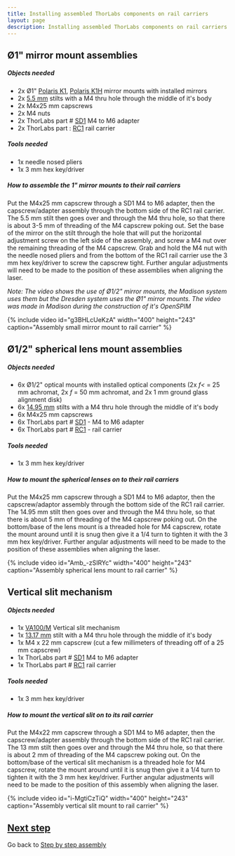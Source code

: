 ```yaml
---
title: Installing assembled ThorLabs components on rail carriers
layout: page
description: Installing assembled ThorLabs components on rail carriers
---
```

## Ø1" mirror mount assemblies

##### Objects needed

  - 2x Ø1" [Polaris K1](https://wwww.thorlabs.com/thorProduct.cfm?partNumber=POLARIS-K1), [Polaris K1H](https://www.thorlabs.com/thorProduct.cfm?partNumber=POLARIS-K1-H) mirror mounts with installed mirrors
  - 2x [5.5 mm](https://openspim.org/documents/Mirror_rail-carrier_stilt_5-5mm.PDF) stilts with a M4 thru hole through the middle of it's body
  - 2x M4x25 mm capscrews
  - 2x M4 nuts
  - 2x ThorLabs part # [SD1](https://www.thorlabs.de/thorProduct.cfm?partNumber=SD1) M4 to M6 adapter
  - 2x ThorLabs part : [RC1](https://www.thorlabs.de/thorProduct.cfm?partNumber=RC1) rail carrier

##### Tools needed

  - 1x needle nosed pliers
  - 1x 3 mm hex key/driver

##### How to assemble the 1" mirror mounts to their rail carriers

Put the M4x25 mm capscrew through a SD1 M4 to M6 adapter, then the capscrew/adapter assembly through the bottom side of the RC1 rail carrier. The 5.5 mm stilt then goes over and through the M4 thru hole, so that there is about 3-5 mm of threading of the M4 capscrew poking out. Set the base of the mirror on the stilt through the hole that will put the horizontal adjustment screw on the left side of the assembly, and screw a M4 nut over the remaining threading of the M4 capscrew. Grab and hold the M4 nut with the needle nosed pliers and from the bottom of the RC1 rail carrier use the 3 mm hex key/driver to screw the capscrew tight. Further angular adjustments will need to be made to the position of these assemblies when aligning the laser.

*Note: The video shows the use of Ø1/2" mirror mounts, the Madison system uses them but the Dresden system uses the Ø1" mirror mounts. The video was made in Madison during the construction of it's OpenSPIM*

{% include video id="g3BHLcUeKzA" width="400" height="243" caption="Assembly small mirror mount to rail carrier" %}

## Ø1/2" spherical lens mount assemblies

##### Objects needed

  - 6x Ø1/2" optical mounts with installed optical components (2x *f<* = 25 mm achromat, 2x *f* = 50 mm achromat, and 2x 1 mm ground glass alignment disk)
  - 6x [14.95 mm](https://openspim.org/documents/OpenSPIM_Stilt_1-2in-Lens.PDF) stilts with a M4 thru hole through the middle of it's body
  - 6x M4x25 mm capscrews
  - 6x ThorLabs part # [SD1](https://www.thorlabs.de/thorProduct.cfm?partNumber=SD1) - M4 to
    M6 adapter
  - 6x ThorLabs part # [RC1](https://www.thorlabs.de/thorProduct.cfm?partNumber=RC1) - rail carrier

##### Tools needed

  - 1x 3 mm hex key/driver

##### How to mount the spherical lenses on to their rail carriers

Put the M4x25 mm capscrew through a SD1 M4 to M6 adaptor, then the capscrew/adaptor assembly through the bottom side of the RC1 rail carrier. The 14.95 mm stilt then goes over and through the M4 thru hole, so that there is about 5 mm of threading of the M4 capscrew poking out. On the bottom/base of the lens mount is a threaded hole for M4 capscrew, rotate the mount around until it is snug then give it a 1/4 turn to tighten it with the 3 mm hex key/driver. Further angular adjustments will need to be made to the position of these assemblies when aligning the laser.

{% include video id="Amb_-zSIRYc" width="400" height="243" caption="Assembly spherical lens mount to rail carrier" %}

## Vertical slit mechanism

##### Objects needed

  - 1x [VA100/M](https://www.thorlabs.de/thorProduct.cfm?partNumber=VA100/M) Vertical slit mechanism
  - 1x [13.17 mm](https://openspim.org/documents/Vertical-slit_rail-carrier_stilt_13-17mm.PDF) stilt with a M4 thru hole through the middle of it's body
  - 1x M4 x 22 mm capscrew (cut a few millimeters of threading off of a 25 mm capscrew)
  - 1x ThorLabs part # [SD1](https://www.thorlabs.de/thorProduct.cfm?partNumber=SD1) M4 to M6 adapter
  - 1x ThorLabs part # [RC1](https://www.thorlabs.de/thorProduct.cfm?partNumber=RC1) rail carrier

##### Tools needed

  - 1x 3 mm hex key/driver

##### How to mount the vertical slit on to its rail carrier

Put the M4x22 mm capscrew through a SD1 M4 to M6 adapter, then the capscrew/adapter assembly through the bottom side of the RC1 rail carrier. The 13 mm stilt then goes over and through the M4 thru hole, so that there is about 2 mm of threading of the M4 capscrew poking out. On the bottom/base of the vertical slit mechanism is a threaded hole for M4 capscrew, rotate the mount around until it is snug then give it a 1/4 turn to tighten it with the 3 mm hex key/driver. Further angular adjustments will need to be made to the position of this assembly when aligning the laser.

{% include video id="i-MgtiCzTiQ" width="400" height="243" caption="Assembly vertical slit mount to rail carrier" %}

## [Next step](Install_illumination_axis_on_the_optical_breadboard_-_Part_1)

Go back to [Step by step assembly](Step_by_step_assembly)

